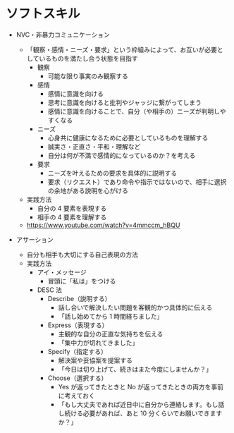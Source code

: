 # ソフトスキル

- NVC・非暴力コミュニケーション

  - 「観察・感情・ニーズ・要求」という枠組みによって、お互いが必要としているものを満たし合う状態を目指す
    - 観察
      - 可能な限り事実のみ観察する
    - 感情
      - 感情に意識を向ける
      - 思考に意識を向けると批判やジャッジに繋がってしまう
      - 感情に意識を向けることで、自分（や相手の）ニーズが判明しやすくなる
    - ニーズ
      - 心身共に健康になるために必要としているものを理解する
      - 誠実さ・正直さ・平和・理解など
      - 自分は何が不満で感情的になっているのか？を考える
    - 要求
      - ニーズを叶えるための要求を具体的に説明する
      - 要求（リクエスト）であり命令や指示ではないので、相手に選択の余地がある説明を心がける
  - 実践方法
    - 自分の 4 要素を表現する
    - 相手の 4 要素を理解する
  - https://www.youtube.com/watch?v=4mmccm_hBQU

- アサーション
  - 自分も相手も大切にする自己表現の方法
  - 実践方法
    - アイ・メッセージ
      - 冒頭に「私は」をつける
    - DESC 法
      - Describe（説明する）
        - 話し合いで解決したい問題を客観的かつ具体的に伝える
        - 「話し始めてから 1 時間経ちました」
      - Express（表現する）
        - 主観的な自分の正直な気持ちを伝える
        - 「集中力が切れてきました」
      - Specify（指定する）
        - 解決案や妥協案を提案する
        - 「今日は切り上げて、続きはまた今度にしませんか？」
      - Choose（選択する）
        - Yes が返ってきたときと No が返ってきたときの両方を事前に考えておく
        - 「もし大丈夫であれば近日中に自分から連絡します。もし話し続ける必要があれば、あと 10 分くらいでお願いできますか？」
